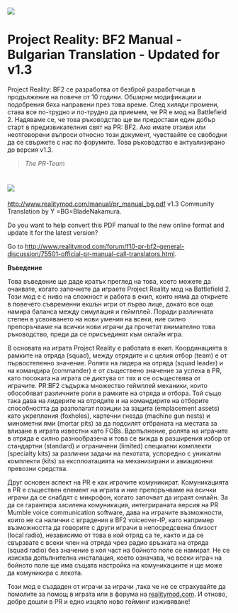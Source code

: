 # ![](/assets/PR_v1_Logo.png)

# **Project Reality: BF2 Manual - Bulgarian Translation - Updated for v1.3**

Project Reality: BF2 се разработва от безброй разработчици в продължение на повече от 10 години. Обширни модификации и подобрения бяха направени през това време. След хиляди промени, става
все по-трудно и по-трудно да приемем, че PR е мод на Battlefield 2. Надяваме се, че това ръководство ще ви предостави един добър старт в предизвикателния свят на PR: BF2. Ако имате отзиви или
неотговорени въпроси относно този документ, чувствайте се свободни да се свържете с нас по форумите. Това ръководство е актуализирано до версия v1.3.
>
> _The PR-Team_

# ![](/assets/flag.png)
http://www.realitymod.com/manual/pr_manual_bg.pdf
v1.3 Community Translation by Y =BG=BladeNakamura.

Do you want to help convert this PDF manual to the new online format and update it for the latest version? 

Go to http://www.realitymod.com/forum/f10-pr-bf2-general-discussion/75501-official-pr-manual-call-translators.html.

**Въведение**

Това въведение ще даде кратък преглед на това, което можете да очаквате, когато започнете да играете Project Reality мод на Battlefield 2. Този мод е с ниво на сложност и работа в екип, които няма да откриете в повечето съвременни екшън игри от първо лице, докато все още намира баланса между симулация и геймплей. Поради различната степен в усвояването на нови умения на всеки, ние силно препоръчваме на всички нови играчи да прочетат внимателно това ръководство, преди да се присъединят към онлайн игра.

В основата на играта Project Reality е работата в екип. Координацията в рамките на отряда (squad), между отрядите и с целия отбор (team) е от първостепенно значение. Ролята на лидера на отряда
(squad leader) и на командира (commander) е от съществено значение за успеха в PR, като посоката на играта се диктува от тях и се осъществява от играчите. PR:BF2 съдържа множество геймплей
механики, които обособяват различните роли в рамките на отряда и отбора. Той също така дава на лидерите на отрядите и на командирите на отборите способността да разполагат позиции за защита
(emplacement assets) като укрепления (foxholes), картечни гнезда (machine gun nests) и минометни ями (mortar pits) за да подсилят отбраната на местата за влизане в играта известни като FOBs. 
Вдопълнение, ролята на играчите в отряда е силно разнообразена и това се вижда в разширения избор от стандартни (standard) и ограничени (limited) специални комплекти (specialty kits) за различни
задачи на пехотата, успоредно с уникални комплекти (kits) за експлоатацията на механизирани и авиационни превозни средства. 

Друг основен аспект на PR е как играчите комуникират. Комуникацията в PR е съществен елемент на играта и ние препоръчваме на всички играчи да се снабдят с микрофон, когато започват да играят
онлайн. За да се гарантира засилена комуникация, интегрираната версия на PR Mumble voice communication software, дава на играчите възможности, които не са налични с вградения в BF2 voiceover-IP,
като например възможността да говорите с други играчи в непосредсвена близост (local radio), независимо от това в кой отряд са те, както и да се свързвате с всеки член на отряда чрез радио
връзката на отряда (squad radio) без значение в коя част на бойното поле се намират. Не се изисква допълнителна инсталация, което означава, че всеки играч на бойното поле ще има същата настройка
на комуникациите и ще може да комуникира с лекота. 

Този мод е създаден от играчи за играчи ,така че не се страхувайте да помолите за помощ в играта или в форума на [realitymod.com](http://www.realitymod.com/forum/f360-general-technical-support).
И отново, добре дошли в PR и едно изцяло ново гейминг изживяване!